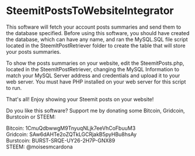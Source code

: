 # SteemitPostsToWebsiteIntegrator

This software will fetch your account posts summaries and send them to the database specified. Before using this software, you should have created the database, which can have any name, and ran the MySQL.SQL file script located in the SteemItPostRetriever folder to create the table that will store your posts summaries. 

To show the posts summaries on your website, edit the SteemitPosts.php, located in the SteemItPostRetriever, changing the MySQL Information to match your MySQL Server address and credentials and upload it to your web server. You must have PHP installed on your web server for this script to run.

That's all! 
Enjoy showing your Steemit posts on your website!

Do you like this software? Support me by donating some Bitcoin, Gridcoin, Burstcoin or STEEM:

Bitcoin: 1CmuQdbwwgM9TnyuqNLjk7eeVhCoFbuuM3  
Gridcoin: SAw6dAHTe2oZQTkLGCRjakB5pyHBu8hsAy  
Burstcoin: BURST-SRQE-UY26-2H7P-GNX89  
STEEM: @moisesmcardona

